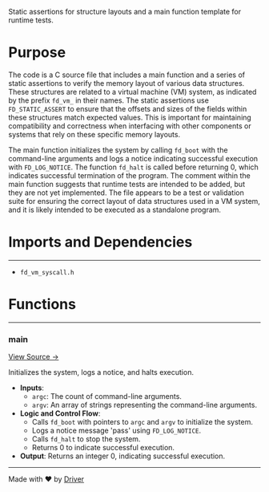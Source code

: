 <!--------------------------------------------------------------------------------->
<!-- IMPORTANT: This file is auto-generated by Driver (https://driver.ai). -------->
<!-- Manual edits may be overwritten on future commits. --------------------------->
<!--------------------------------------------------------------------------------->

Static assertions for structure layouts and a main function template for runtime tests.

# Purpose
The code is a C source file that includes a main function and a series of static assertions to verify the memory layout of various data structures. These structures are related to a virtual machine (VM) system, as indicated by the prefix `fd_vm_` in their names. The static assertions use `FD_STATIC_ASSERT` to ensure that the offsets and sizes of the fields within these structures match expected values. This is important for maintaining compatibility and correctness when interfacing with other components or systems that rely on these specific memory layouts.

The main function initializes the system by calling `fd_boot` with the command-line arguments and logs a notice indicating successful execution with `FD_LOG_NOTICE`. The function `fd_halt` is called before returning 0, which indicates successful termination of the program. The comment within the main function suggests that runtime tests are intended to be added, but they are not yet implemented. The file appears to be a test or validation suite for ensuring the correct layout of data structures used in a VM system, and it is likely intended to be executed as a standalone program.
# Imports and Dependencies

---
- `fd_vm_syscall.h`


# Functions

---
### main<!-- {{#callable:main}} -->
[View Source →](<../../../../../../src/flamenco/vm/syscall/test_vm_syscall_cpi.c#L56>)

Initializes the system, logs a notice, and halts execution.
- **Inputs**:
    - `argc`: The count of command-line arguments.
    - `argv`: An array of strings representing the command-line arguments.
- **Logic and Control Flow**:
    - Calls `fd_boot` with pointers to `argc` and `argv` to initialize the system.
    - Logs a notice message 'pass' using `FD_LOG_NOTICE`.
    - Calls `fd_halt` to stop the system.
    - Returns 0 to indicate successful execution.
- **Output**: Returns an integer 0, indicating successful execution.



---
Made with ❤️ by [Driver](https://www.driver.ai/)